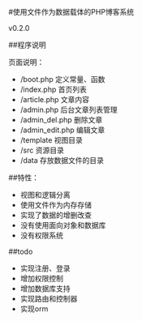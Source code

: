 #使用文件作为数据载体的PHP博客系统

v0.2.0

##程序说明

页面说明：
* /boot.php 定义常量、函数
* /index.php 首页列表 
* /article.php 文章内容 
* /admin.php 后台文章列表管理 
* /admin_del.php 删除文章 
* /admin_edit.php 编辑文章 
* /template 视图目录
* /src 资源目录
* /data 存放数据文件的目录


##特性：
* 视图和逻辑分离
* 使用文件作为内存存储
* 实现了数据的增删改查
* 没有使用面向对象和数据库
* 没有权限系统

##todo
* 实现注册、登录
* 增加权限控制
* 增加数据库支持
* 实现路由和控制器
* 实现orm
